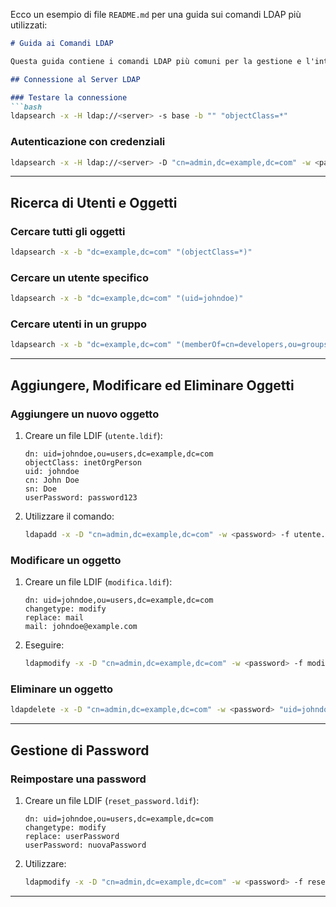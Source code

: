 Ecco un esempio di file `README.md` per una guida sui comandi LDAP più utilizzati:

```markdown
# Guida ai Comandi LDAP

Questa guida contiene i comandi LDAP più comuni per la gestione e l'interrogazione di un server LDAP.

## Connessione al Server LDAP

### Testare la connessione
```bash
ldapsearch -x -H ldap://<server> -s base -b "" "objectClass=*"
```

### Autenticazione con credenziali
```bash
ldapsearch -x -H ldap://<server> -D "cn=admin,dc=example,dc=com" -w <password>
```

---

## Ricerca di Utenti e Oggetti

### Cercare tutti gli oggetti
```bash
ldapsearch -x -b "dc=example,dc=com" "(objectClass=*)"
```

### Cercare un utente specifico
```bash
ldapsearch -x -b "dc=example,dc=com" "(uid=johndoe)"
```

### Cercare utenti in un gruppo
```bash
ldapsearch -x -b "dc=example,dc=com" "(memberOf=cn=developers,ou=groups,dc=example,dc=com)"
```

---

## Aggiungere, Modificare ed Eliminare Oggetti

### Aggiungere un nuovo oggetto
1. Creare un file LDIF (`utente.ldif`):
    ```ldif
    dn: uid=johndoe,ou=users,dc=example,dc=com
    objectClass: inetOrgPerson
    uid: johndoe
    cn: John Doe
    sn: Doe
    userPassword: password123
    ```
2. Utilizzare il comando:
    ```bash
    ldapadd -x -D "cn=admin,dc=example,dc=com" -w <password> -f utente.ldif
    ```

### Modificare un oggetto
1. Creare un file LDIF (`modifica.ldif`):
    ```ldif
    dn: uid=johndoe,ou=users,dc=example,dc=com
    changetype: modify
    replace: mail
    mail: johndoe@example.com
    ```
2. Eseguire:
    ```bash
    ldapmodify -x -D "cn=admin,dc=example,dc=com" -w <password> -f modifica.ldif
    ```

### Eliminare un oggetto
```bash
ldapdelete -x -D "cn=admin,dc=example,dc=com" -w <password> "uid=johndoe,ou=users,dc=example,dc=com"
```

---

## Gestione di Password

### Reimpostare una password
1. Creare un file LDIF (`reset_password.ldif`):
    ```ldif
    dn: uid=johndoe,ou=users,dc=example,dc=com
    changetype: modify
    replace: userPassword
    userPassword: nuovaPassword
    ```
2. Utilizzare:
    ```bash
    ldapmodify -x -D "cn=admin,dc=example,dc=com" -w <password> -f reset_password.ldif
    ```

---
